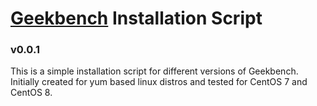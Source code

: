 # [Geekbench](https://www.geekbench.com/ "Geekbench Homepage") Installation Script

### v0.0.1

This is a simple installation script for different versions of Geekbench. Initially created for yum based linux distros and tested for CentOS 7 and CentOS 8.